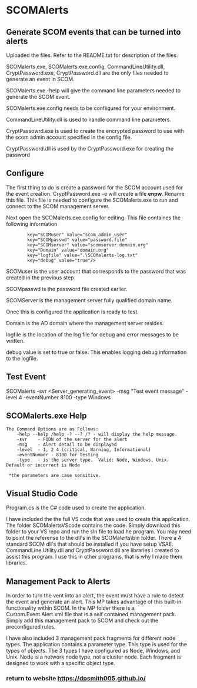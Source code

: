 # SCOMAlerts
<h2>Generate SCOM events that can be turned into alerts</h2>

Uploaded the files.  Refer to the README.txt for description of the files.

SCOMalerts.exe, SCOMalerts.exe.config, CommandLineUtility.dll, CryptPassword.exe, CryptPassword.dll are the only files needed to generate an event in SCOM.

SCOMalerts.exe -help will give the command line parameters needed to generate the SCOM event.

SCOMalerts.exe.config needs to be confiigured for your environment.

CommandLineUtility.dll is used to handle command line parameters.

CryptPassowrd.exe is used to create the encrypted password to use with the scom admin account specified in the config file.

CryptPassword.dll is used by the CryptPassword.exe for creating the password

## Configure 
The first thing to do is create a password for the SCOM account used for the event creation.  CryptPassword.exe -e <password> will create a file **enpw**.  Rename this file.  This file is needed to configure the SCOMalerts.exe to run and connect to the SCOM management server.
  
Next open the SCOMalerts.exe.config for editing.  This file containes the following information
```dos
		key="SCOMuser" value="scom_admin_user"
		key="SCOMpasswd" value="password.file"
		key="SCOMserver" value="scomserver.domain.org"
		key="Domain" value="domain.org"
		key="logfile" value=".\SCOMalerts-log.txt"
		key="debug" value="true"/>
```

SCOMuser is the user account that corresponds to the password that was created in the previous step.

SCOMpasswd is the password file created earlier.

SCOMServer is the management server fully qualified domain name.

Once this is configured the application is ready to test.

Domain is the AD domain where the management server resides.

logfile is the location of the log file for debug and error messages to be written.

debug value is set to true or false.  This enables logging debug information to the logfile.

## Test Event

SCOMalerts -svr <Server_generating_event> -msg "Test event message" -level 4 -eventNumber 8100 -type Windows

## SCOMalerts.exe Help

```dos
The Command Options are as Follows:
    -help --help /help -? --? /? - will display the help message.
    -svr    - FQDN of the server for the alert
    -msg    - Alert detail to be displayed
    -level  - 1, 2 4 (critical, Warning, Informational)
    -eventNumber - 8100 for testing
    -type   - is the server type.  Valid: Node, Windows, Unix.  Default or incorrect is Node

 *the parameters are case sensitive.
```

## Visual Studio Code

Program.cs is the C# code used to create the application.

I have included the the full VS code that was used to create this application.  The folder SCOMalertsVScode contains the code.  Simply download this folder to your VS repo and run the sln file to load he program.  You may need to point the referense to the dll's in the SCOMalerts\bin folder.  There a 4 standard SCOM dll's that should be installed if you have setup VSAE.  CommandLine.Utility.dll and CryptPassword.dll are libraries I created to assist this program.  I use this in other programs, that is why I made them libraries.

## Management Pack to Alerts

In order to turn the vent into an alert, the event must have a rule to detect the event and generate an alert.  This MP takes advantage of this built-in functionality within SCOM.  In the MP folder there is a Custom.Event.Alert.xml file that is a self contained management pack.  Simply add this management pack to SCOM and check out the preconfigured rules.

I have also included 3 management pack fragments for different node types.  The application contains a parameter type.  This type is used for the types of objects.  The 3 types I have configured as Node, Windows, and Unix.  Node is a network node type, not a cluster node.  Each fragment is designed to work with a specific object type.

### return to website https://dpsmith005.github.io/
